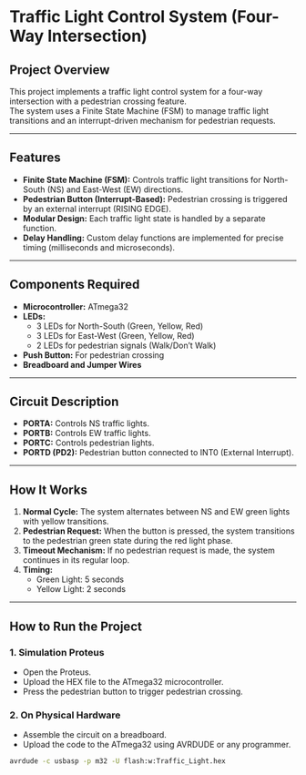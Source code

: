 # Traffic Light Control System (Four-Way Intersection)

## Project Overview
This project implements a traffic light control system for a four-way intersection with a pedestrian crossing feature.  
The system uses a Finite State Machine (FSM) to manage traffic light transitions and an interrupt-driven mechanism for pedestrian requests.

---

## Features
- **Finite State Machine (FSM):** Controls traffic light transitions for North-South (NS) and East-West (EW) directions.  
- **Pedestrian Button (Interrupt-Based):** Pedestrian crossing is triggered by an external interrupt (RISING EDGE).  
- **Modular Design:** Each traffic light state is handled by a separate function.  
- **Delay Handling:** Custom delay functions are implemented for precise timing (milliseconds and microseconds).  

---

## Components Required
- **Microcontroller:** ATmega32  
- **LEDs:**  
  - 3 LEDs for North-South (Green, Yellow, Red)  
  - 3 LEDs for East-West (Green, Yellow, Red)  
  - 2 LEDs for pedestrian signals (Walk/Don’t Walk)  
- **Push Button:** For pedestrian crossing    
- **Breadboard and Jumper Wires**  

---

## Circuit Description
- **PORTA:** Controls NS traffic lights.  
- **PORTB:** Controls EW traffic lights.  
- **PORTC:** Controls pedestrian lights.  
- **PORTD (PD2):** Pedestrian button connected to INT0 (External Interrupt).  

---

## How It Works
1. **Normal Cycle:** The system alternates between NS and EW green lights with yellow transitions.  
2. **Pedestrian Request:** When the button is pressed, the system transitions to the pedestrian green state during the red light phase.  
3. **Timeout Mechanism:** If no pedestrian request is made, the system continues in its regular loop.  
4. **Timing:**  
   - Green Light: 5 seconds  
   - Yellow Light: 2 seconds  

---

## How to Run the Project
### 1. Simulation Proteus
- Open the Proteus.  
- Upload the HEX file to the ATmega32 microcontroller.  
- Press the pedestrian button to trigger pedestrian crossing.  

### 2. On Physical Hardware
- Assemble the circuit on a breadboard.  
- Upload the code to the ATmega32 using AVRDUDE or any programmer.  
```bash
avrdude -c usbasp -p m32 -U flash:w:Traffic_Light.hex
